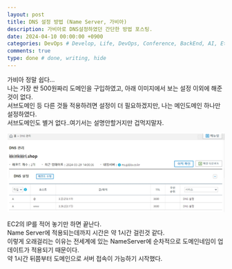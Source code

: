 ```yaml
---
layout: post
title: DNS 설정 방법 (Name Server, 가비아)
description: 가비아로 DNS설정하였던 간단한 방법 포스팅.
date: 2024-04-10 00:00:00 +0900
categories: DevOps # Develop, Life, DevOps, Conference, BackEnd, AI, Etc
comments: true
type: done # done, writing, hide
---
```


가비아 정말 쉽다...  
나는 가장 싼 500원짜리 도메인을 구입하였고, 아래 이미지에서 보는 설정 이외에 해준 것이 없다.  
서브도메인 등 다른 것들 적용하려면 설정이 더 필요하겠지만, 나는 메인도메인 하나만 설정하였다.  
서브도메인도 별거 없다..여기서는 설명안할거지만 겁먹지말자.

![image](/image/가비아DNS설정.jpg)

EC2의 IP를 적어 놓기만 하면 끝난다.  
Name Server에 적용되는데까지 시간은 약 1시간 걸린것 같다.  
이렇게 오래걸리는 이유는 전세계에 있는 NameServer에 순차적으로 도메인네임이 업데이트가 적용되기 때문이다.  
약 1시간 뒤쯤부터 도메인으로 서버 접속이 가능하기 시작했다.
